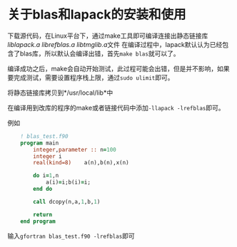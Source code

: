 # 关于blas和lapack的安装和使用

下载源代码，在Linux平台下，通过make工具即可编译连接出静态链接库*liblapack.a  librefblas.a  libtmglib.a*文件
在编译过程中，lapack默认认为已经包含了blas库，所以默认会编译出错，首先```make blas```就可以了。

编译成功之后，make会自动开始测试，此过程可能会出错，但是并不影响，如果要完成测试，需要设置程序栈上限，通过```sudo ulimit```即可。

将静态链接库拷贝到*/usr/local/lib*中

在编译用到改库的程序的make或者链接代码中添加```-llapack -lrefblas```即可。

例如

```fortran
	! blas_test.f90
	program main
	    integer,parameter :: n=100
	    integer i
	    real(kind=8)    a(n),b(n),x(n)

	    do i=1,n
	        a(i)=i;b(i)=i;
	    end do

	    call dcopy(n,a,1,b,1)

	    return
	end program
```

输入```gfortran blas_test.f90 -lrefblas```即可